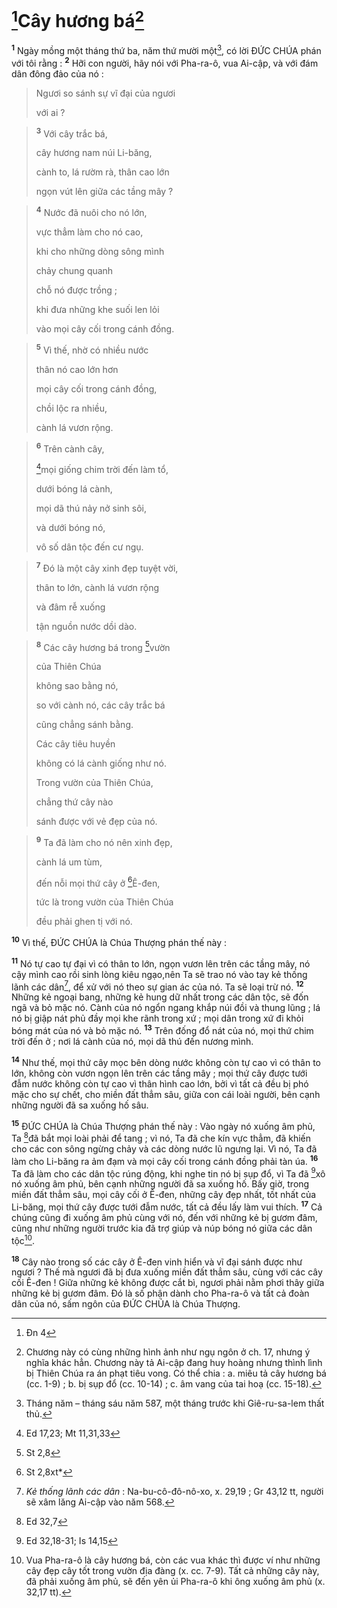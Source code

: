 # [^1*]Cây hương bá[^1]
<sup><b>1</b></sup> Ngày mồng một tháng thứ ba, năm thứ mười một[^2], có lời ĐỨC CHÚA phán với tôi rằng : <sup><b>2</b></sup> Hỡi con người, hãy nói với Pha-ra-ô, vua Ai-cập, và với đám dân đông đảo của nó : 
> Ngươi so sánh sự vĩ đại của ngươi
> 
> với ai ?
>


> <sup><b>3</b></sup> Với cây trắc bá,
> 
> cây hương nam núi Li-băng,
> 
> cành to, lá rườm rà, thân cao lớn
> 
> ngọn vút lên giữa các tầng mây ?
>


> <sup><b>4</b></sup> Nước đã nuôi cho nó lớn,
> 
> vực thẳm làm cho nó cao,
> 
> khi cho những dòng sông mình
> 
> chảy chung quanh
> 
> chỗ nó được trồng ;
> 
> khi đưa những khe suối len lỏi
> 
> vào mọi cây cối trong cánh đồng.
>


> <sup><b>5</b></sup> Vì thế, nhờ có nhiều nước
> 
> thân nó cao lớn hơn
> 
> mọi cây cối trong cánh đồng,
> 
> chồi lộc ra nhiều,
> 
> cành lá vươn rộng.
>


> <sup><b>6</b></sup> Trên cành cây,
> 
> [^2*]mọi giống chim trời đến làm tổ,
> 
> dưới bóng lá cành,
> 
> mọi dã thú nảy nở sinh sôi,
> 
> và dưới bóng nó,
> 
> vô số dân tộc đến cư ngụ.
>


> <sup><b>7</b></sup> Đó là một cây xinh đẹp tuyệt vời,
> 
> thân to lớn, cành lá vươn rộng
> 
> và đâm rễ xuống
> 
> tận nguồn nước dồi dào.
>


> <sup><b>8</b></sup> Các cây hương bá trong [^3*]vườn
> 
> của Thiên Chúa
> 
> không sao bằng nó,
> 
> so với cành nó, các cây trắc bá
> 
> cũng chẳng sánh bằng.
> 
> Các cây tiêu huyền
> 
> không có lá cành giống như nó.
> 
> Trong vườn của Thiên Chúa,
> 
> chẳng thứ cây nào
> 
> sánh được với vẻ đẹp của nó.
>


> <sup><b>9</b></sup> Ta đã làm cho nó nên xinh đẹp,
> 
> cành lá um tùm,
> 
> đến nỗi mọi thứ cây ở [^4*]Ê-đen,
> 
> tức là trong vườn của Thiên Chúa
> 
> đều phải ghen tị với nó.
>

<sup><b>10</b></sup> Vì thế, ĐỨC CHÚA là Chúa Thượng phán thế này :

<sup><b>11</b></sup> Nó tự cao tự đại vì có thân to lớn, ngọn vươn lên trên các tầng mây, nó cậy mình cao rồi sinh lòng kiêu ngạo,nên Ta sẽ trao nó vào tay kẻ thống lãnh các dân[^3], để xử với nó theo sự gian ác của nó. Ta sẽ loại trừ nó. <sup><b>12</b></sup> Những kẻ ngoại bang, những kẻ hung dữ nhất trong các dân tộc, sẽ đốn ngã và bỏ mặc nó. Cành của nó ngổn ngang khắp núi đồi và thung lũng ; lá nó bị giập nát phủ đầy mọi khe rãnh trong xứ ; mọi dân trong xứ đi khỏi bóng mát của nó và bỏ mặc nó. <sup><b>13</b></sup> Trên đống đổ nát của nó, mọi thứ chim trời đến ở ; nơi lá cành của nó, mọi dã thú đến nương mình.

<sup><b>14</b></sup> Như thế, mọi thứ cây mọc bên dòng nước không còn tự cao vì có thân to lớn, không còn vươn ngọn lên trên các tầng mây ; mọi thứ cây được tưới đẫm nước không còn tự cao vì thân hình cao lớn, bởi vì tất cả đều bị phó mặc cho sự chết, cho miền đất thẳm sâu, giữa con cái loài người, bên cạnh những người đã sa xuống hố sâu.

<sup><b>15</b></sup> ĐỨC CHÚA là Chúa Thượng phán thế này : Vào ngày nó xuống âm phủ, Ta [^5*]đã bắt mọi loài phải để tang ; vì nó, Ta đã che kín vực thẳm, đã khiến cho các con sông ngừng chảy và các dòng nước lũ ngưng lại. Vì nó, Ta đã làm cho Li-băng ra ảm đạm và mọi cây cối trong cánh đồng phải tàn úa. <sup><b>16</b></sup> Ta đã làm cho các dân tộc rúng động, khi nghe tin nó bị sụp đổ, vì Ta đã [^6*]xô nó xuống âm phủ, bên cạnh những người đã sa xuống hố. Bấy giờ, trong miền đất thẳm sâu, mọi cây cối ở Ê-đen, những cây đẹp nhất, tốt nhất của Li-băng, mọi thứ cây được tưới đẫm nước, tất cả đều lấy làm vui thích. <sup><b>17</b></sup> Cả chúng cũng đi xuống âm phủ cùng với nó, đến với những kẻ bị gươm đâm, cũng như những người trước kia đã trợ giúp và núp bóng nó giữa các dân tộc[^4].

<sup><b>18</b></sup> Cây nào trong số các cây ở Ê-đen vinh hiển và vĩ đại sánh được như ngươi ? Thế mà ngươi đã bị đưa xuống miền đất thẳm sâu, cùng với các cây cối Ê-đen ! Giữa những kẻ không được cắt bì, ngươi phải nằm phơi thây giữa những kẻ bị gươm đâm. Đó là số phận dành cho Pha-ra-ô và tất cả đoàn dân của nó, sấm ngôn của ĐỨC CHÚA là Chúa Thượng.

[^1]: Chương này có cùng những hình ảnh như ngụ ngôn ở ch. 17, nhưng ý nghĩa khác hẳn. Chương này tả Ai-cập đang huy hoàng nhưng thình lình bị Thiên Chúa ra án phạt tiêu vong. Có thể chia : a. miêu tả cây hương bá (cc. 1-9) ; b. bị sụp đổ (cc. 10-14) ; c. âm vang của tai hoạ (cc. 15-18).
[^2]: Tháng năm – tháng sáu năm 587, một tháng trước khi Giê-ru-sa-lem thất thủ.
[^3]: <i>Kẻ thống lãnh các dân</i> : Na-bu-cô-đô-nô-xo, x. 29,19 ; Gr 43,12 tt, người sẽ xâm lăng Ai-cập vào năm 568.
[^4]: Vua Pha-ra-ô là cây hương bá, còn các vua khác thì được ví như những cây đẹp cây tốt trong vườn địa đàng (x. cc. 7-9). Tất cả những cây này, đã phải xuống âm phủ, sẽ đến yên ủi Pha-ra-ô khi ông xuống âm phủ (x. 32,17 tt).
[^1*]: Đn 4
[^2*]: Ed 17,23; Mt 11,31,33
[^3*]: St 2,8
[^4*]: St 2,8xt*
[^5*]: Ed 32,7
[^6*]: Ed 32,18-31; Is 14,15
